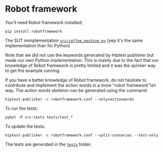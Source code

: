 Robot framework
===============

You'll need Robot framework installed:

    pip install robotframework

The SUT immplementation [``src/coffee_machine.py``](https://github.com/hiptest/hiptest-publisher-samples/blob/master/robotframework/src/coffee_machine.py) (yep it's the same implementation than for Python)

Note that we did not use the keywords generated by Hiptest publisher but made our own Python implementation. This is mainly due to the fact that our knowledge of Robot framework is pretty limited and it was the quicker way to get the example running.

If you have a better knowledge of Robot framework, do not hesitate to contribute and implement the action words in a more "robot framework"ish way. The action words skeleton can be generated using the command:

    hiptest-publisher -c robotframework.conf --only=actionwords



To run the tests:

    pybot -P src:tests tests/test_*

To update the tests:

    hiptest-publisher -c robotframework.conf --split-scenarios --test-only

The tests are generated in the [``tests``](https://github.com/hiptest/hiptest-publisher-samples/blob/master/robotframework/tests/) folder.

